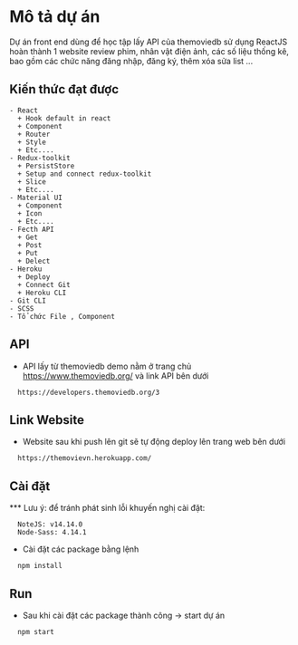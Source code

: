 # Mô tả dự án
  Dự án front end dùng để học tập lấy API của themoviedb sử dụng ReactJS hoàn thành 1 website review phim, nhân vật điện ảnh, các số liệu thống kê, bao gồm các chức năng đăng    nhập, đăng ký, thêm xóa sửa list ... 
## Kiến thức đạt được
```
- React
  + Hook default in react
  + Component
  + Router
  + Style
  + Etc....
- Redux-toolkit
  + PersistStore
  + Setup and connect redux-toolkit
  + Slice
  + Etc....
- Material UI
  + Component
  + Icon
  + Etc....
- Fecth API
  + Get
  + Post
  + Put
  + Delect
- Heroku 
  + Deploy 
  + Connect Git
  + Heroku CLI
- Git CLI
- SCSS
- Tổ chức File , Component

```
## API
- API lấy từ themoviedb demo nằm ở trang chủ https://www.themoviedb.org/ và link API bên dưới
```
  https://developers.themoviedb.org/3
```
## Link Website
- Website sau khi push lên git sẽ tự động deploy lên trang web bên dưới
```
  https://themovievn.herokuapp.com/
```
## Cài đặt 
*** Lưu ý: để tránh phát sinh lỗi khuyến nghị cài đặt:
```
  NoteJS: v14.14.0
  Node-Sass: 4.14.1
 ```
- Cài đặt các package bằng lệnh 
``` 
  npm install
```
## Run
- Sau khi cài đặt các package thành công -> start dự án 
```
  npm start
```


